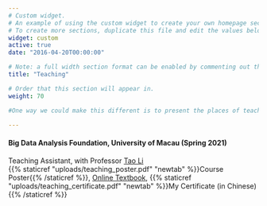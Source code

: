 ```yaml
---
# Custom widget.
# An example of using the custom widget to create your own homepage section.
# To create more sections, duplicate this file and edit the values below as desired.
widget: custom
active: true
date: "2016-04-20T00:00:00"

# Note: a full width section format can be enabled by commenting out the `title` and `subtitle` with a `#`.
title: "Teaching"

# Order that this section will appear in.
weight: 70

#One way we could make this different is to present the places of teaching as a smaller list with a click through to course descriptions and why we were teaching at that location. More in line with the project presentation line of reasoning. If we did each teaching engagement independently like a talk, and then aggregate them, then we could use schema.org metadata to describe each teaching engagement.

---
```

#### **Big Data Analysis Foundation, University of Macau (Spring 2021)** ####
Teaching Assistant, with Professor [Tao Li](https://www.um.edu.mo/fss/pa/about_us/staff/TaoLi.html) <br>
{{% staticref "uploads/teaching_poster.pdf" "newtab" %}}Course Poster{{% /staticref %}}, [Online Textbook](https://r4ds.had.co.nz), {{% staticref "uploads/teaching_certificate.pdf" "newtab" %}}My Certificate (in Chinese){{% /staticref %}}
        
